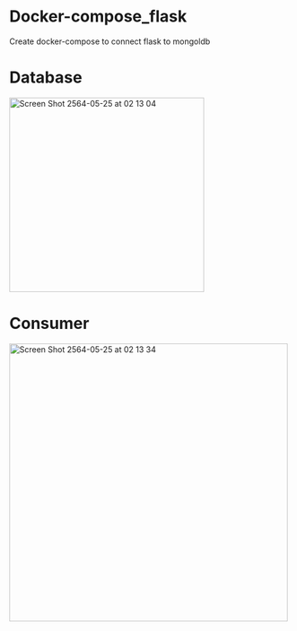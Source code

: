 # Docker-compose_flask
Create docker-compose to connect flask to mongoldb

# Database 
<img width="347" alt="Screen Shot 2564-05-25 at 02 13 04" src="https://user-images.githubusercontent.com/71363640/119390119-26e29d00-bcff-11eb-9d96-a2629469c484.png">

# Consumer
<img width="496" alt="Screen Shot 2564-05-25 at 02 13 34" src="https://user-images.githubusercontent.com/71363640/119390149-382ba980-bcff-11eb-9131-37fee1f360aa.png">


